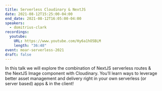 ```yaml
---
title: Serverless Cloudinary & NextJS
date: 2021-08-12T15:25:00-04:00
end_date: 2021-08-12T16:05:00-04:00
speakers:
  - domitrius-clark
recordings:
  youtube:
    URL: https://www.youtube.com/Hy6a1hO5BLM
    length: "36:48"
event: moar-serverless-2021
draft: false
---
```


In this talk we will explore the combination of NextJS serverless routes & the NextJS Image component with Cloudinary. You’ll learn ways to leverage better asset management and delivery right in your own serverless (or server based) apps & in the client!
